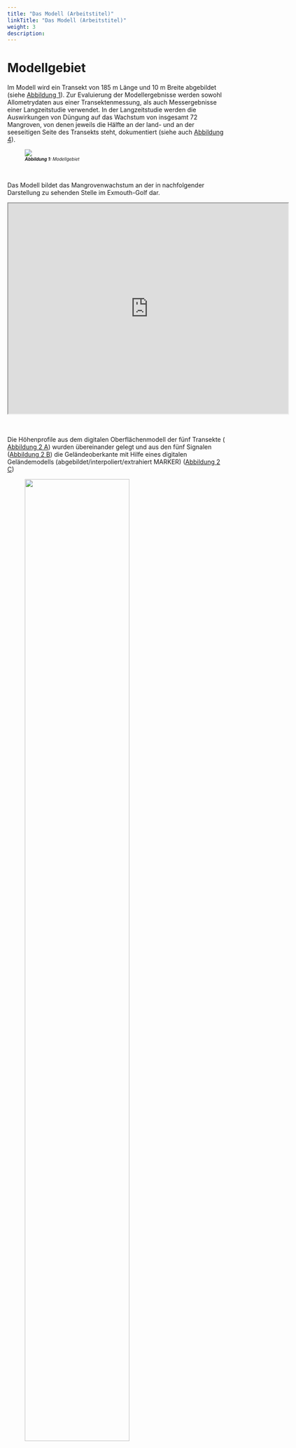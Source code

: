 ```yaml
---
title: "Das Modell (Arbeitstitel)"
linkTitle: "Das Modell (Arbeitstitel)"
weight: 3
description:
---
```


<head>
<style type="text/css">
<!--
#vis {
  border: 1px solid black;
}
#Rahmen {
        border-width: 0.1em; 
        border-style: solid;
        text-align:right;
}
-->
</style>
</head>





# Modellgebiet

Im Modell wird ein Transekt von 185 m Länge und 10 m Breite abgebildet (siehe <a href="/de/docs/beispielmodell_exmouth_gulf/ergebnisse/#Abbildung_1">Abbildung 1</a>).
Zur Evaluierung der Modellergebnisse werden sowohl Allometrydaten aus einer Transektenmessung, als auch Messergebnisse einer Langzeitstudie verwendet. In der Langzeitstudie werden die Auswirkungen von Düngung auf das Wachstum von insgesamt 72 Mangroven, von denen jeweils die Hälfte an der land- und an der seeseitigen Seite des Transekts steht, dokumentiert (siehe auch <a href="/de/docs/beispielmodell_exmouth_gulf/ergebnisse/#Abbildung_4">Abbildung 4</a>).

<figure>
<a name="Abbildung_1"></a>
<img src="/pictures/exmouth_gulf/Transect_Sketch.png">
<figcaption><font size = "1"><i><b>Abbildung 1:</b> Modellgebiet</i></font></figcaption>
</figure><br>

Das Modell bildet das Mangrovenwachstum an der in nachfolgender Darstellung zu sehenden Stelle im Exmouth-Golf dar.

<iframe src="https://www.google.com/maps/d/embed?mid=1EiX5yyZGJgVSu7pueUi5_jK160ndg0tG" width="640" height="480"></iframe>

<br>
<br>
<br>

Die Höhenprofile aus dem digitalen Oberflächenmodell der fünf Transekte (<a href="/de/docs/beispielmodell_exmouth_gulf/ergebnisse/#Abbildung_2"> Abbildung 2 A</a>) wurden übereinander gelegt und aus den fünf Signalen (<a href="/de/docs/beispielmodell_exmouth_gulf/ergebnisse/#Abbildung_2">Abbildung 2 B</a>) die Geländeoberkante mit Hilfe eines digitalen Geländemodells (abgebildet/interpoliert/extrahiert MARKER) (<a href="/de/docs/beispielmodell_exmouth_gulf/ergebnisse/#Abbildung_2">Abbildung 2 C</a>)

<figure>
<a name="Abbildung_2"></a>
<img src="/pictures/exmouth_gulf/dem.png" style="width:75%">
<figcaption><font size = "1"><i><b>Abbildung 2:</b> MARKER</i></font></figcaption>
</figure><br>

MARKER
Soll diese Abbildung hier auch mit rein, oder wird das dann zu viel?

<figure>
<a name="Abbildung_2"></a>
<img src="/pictures/exmouth_gulf/dgm.png" style="width:75%">
<figcaption><font size = "1"><i><b>Abbildung 2:</b> MARKER</i></font></figcaption>
</figure><br>

MARKER

# Modellierung (Arbeitstitel)

## Modellvarianten

Das Mangrovenwachstum wurde mit Hilfe von drei verschiedenen Modellen simuliert (siehe auch <a href="/de/docs/beispielmodell_exmouth_gulf/ergebnisse/#Tabelle_1">Tabelle 1</a>). 

Im Modell <b>"Model Without Feedback"</b> werden die dynamischen Veränderungen der abiotischen Einflüsse (Gezeiten, Grundwasserneubildung und Salzgehalt des Meerwassers (!!!!!!nicht dynamisch abgedildet, oder?) über entsprechende Randbedinungen berücksichtigt. Der Einfluss der Pflanzenwasserentnahme auf den Salzgehalts des Porenwassers wurde nicht abgebildet.

Das Modell <b>"Model Without Tide"</b> berücksichtigt die Auswirkungen der Pflanzenwasserentnahme auf den Salzgehalt des Porenwassers und alle abiotischen Einflüsse des ersten Modells - mit Außnahme der Gezeiten.

Die dritte Modellvariante (<b>"Full Model"</b>) bildet schließlich sowohl die Dynamik der Gezeiten als auch die Kopplung der Pflanzenwasserentnahme und des Porenwassers ab.

Nachfolgende <a href="/de/docs/beispielmodell_exmouth_gulf/ergebnisse/#Tabelle_1">Tabelle 1</a> fasst die Spezifikationen der drei Modellvarianten zusammen.

<figure>
<figcaption align="top"><font size = "1"><i><b>Tabelle 1:</b> Modellvarianten</i></font></figcaption>
<a name="Tabelle_1"></a>
<table border="1" rules="all" width="100%">
 <tr>
  <td  width="27%" style="text-align: center; vertical-align: middle;" style="display:none;">
  </td>
  <td width="23%" style="text-align: center; vertical-align: middle;">
   Gezeiten
  </td>
  <td width="26%" style="text-align: center; vertical-align: middle;">
   Kopplung Pflanzenwasserhaushalt und Porenwasser
  </td>
  <td width="23%" style="text-align: center; vertical-align: middle;">
   Sonstige abiotische Faktoren
  </td>
 </tr>
 <tr>
  <td width="27%" style="text-align: center; vertical-align: middle;">
   Model Without Feedback
  </td>
  <td width="23%" style="text-align: center; vertical-align: middle;">
    <font color="green" size="5"> <b> &#10004; </b> </font>
  </td>
  <td width="26%" style="text-align: center; vertical-align: middle;">
    <font color="red" size="5"> <b> &#10008; </b> </font>
  </td>
  <td width="23%" style="text-align: center; vertical-align: middle;">
    <font color="green" size="5"> <b> &#10004; </b> </font>
  </td>
 </tr>
 <tr>
  <td width="27%" style="text-align: center; vertical-align: middle;">
   Model Without Tide
  </td>
  <td width="23%" style="text-align: center; vertical-align: middle;">
    <font color="red" size="5"> <b> &#10008; </b> </font>
  </td>
  <td width="26%" style="text-align: center; vertical-align: middle;">
    <font color="green" size="5"> <b> &#10004; </b> </font>
  </td>
  <td width="23%" style="text-align: center; vertical-align: middle;">
    <font color="green" size="5"> <b> &#10004; </b> </font>
 </tr>
 <tr>
  <td width="27%" style="text-align: center; vertical-align: middle;">
   Full Model
  </td>
  <td width="23%" style="text-align: center; vertical-align: middle;">
    <font color="green" size="5"> <b> &#10004; </b> </font>
  </td>
  <td width="26%" style="text-align: center; vertical-align: middle;">
    <font color="green" size="5"> <b> &#10004; </b> </font>
  </td>
  <td width="23%" style="text-align: center; vertical-align: middle;">
    <font color="green" size="5"> <b> &#10004; </b> </font>
  </td>
 </tr>
</table>
</figure>
<br>

## Diskretisierung 

### Grundwassermodell

Das Grundwassermodell bildet den Untergrund mit einem Gitter der Ausmaße 10 m x 230 m x 3 m auf fünf FEM-Layern mit 5880 Zellen ab. Nachfolgende <a href="/de/docs/beispielmodell_exmouth_gulf/ergebnisse/#Abbildung_2">Abbildung 2</a> zeigt die räumliche Diskretisierung aus seeseitiger Perspektive.

<figure>
<a name="Abbildung_2"></a>
<img src="/pictures/exmouth_gulf/dis.png">
<figcaption><font size = "1"><i><b>Abbildung 2:</b> Räumliche Diskretisierung des Grundwassermodells</i></font></figcaption>
</figure><p>

Die Mangroven entnehmen dem Untergrund Bodenwasser aus einer Tiefe von 40 cm bis 80 cm unter der Geländeoberkante. <a href="/de/docs/beispielmodell_exmouth_gulf/ergebnisse/#Abbildung_3">Abbildung 3</a> zeigt das Modellgebiet (Grau) und den Bereich der Wasserentnahme durch die Mangroven (Blau). Zu beachten ist die 50-fache Skalierung in z-Richtung. 

<figure>
<a name="Abbildung_3"></a>
<img src="/pictures/exmouth_gulf/model_area_legend.png">
<figcaption><font size = "1"><i><b>Abbildung 3:</b> Bereich der Wasserentnahme durch Mangroven</i></font></figcaption>
</figure><p>

Zeitlich diskretisiert wird das Grundwassermodell mit einer Zeitschrittlänge von einer Stunde. Der Tidenhub als dynamische Randbedingung wird mit der Zeitreihe der Jahre 1991 bis 1993, die über die gesamte Modelllaufzeit immer wieder wiederholt wird, abgebildet.

### Baumwachstumsmodell

Da jede Mangrove als einzelnes Individuum abgebildet wird findet eine räumliche Diskretisierung im eigentlichen Sinne nicht statt. Zeitlich wird das Baumwachstumsmodell mit einer Zeitschrittlänge von einem halben Jahr (1 a = 365.25 d) diskretisiert.

## Randbedingungen

### Grundwassermodell




## Parametrisierung

In den nachfolgenden Tabellen finden sich die Parametrisierungen des Untergrunds (siehe <a href="/de/docs/beispielmodell_exmouth_gulf/ergebnisse/#Tabelle_2">Tabelle 2</a>) und der Mangroven (siehe <a href="/de/docs/beispielmodell_exmouth_gulf/ergebnisse/#Tabelle_3">Tabelle 3</a>), globale Gewichtungsfaktoren (siehe <a href="/de/docs/beispielmodell_exmouth_gulf/ergebnisse/#Tabelle_4">Tabelle 4</a>) sowie die Anfangswerte der Geoemtrieen der Mangrovensetzlinge (siehe <a href="/de/docs/beispielmodell_exmouth_gulf/ergebnisse/#Tabelle_5">Tabelle 5</a>).

### Untergrund

<table>
<tablecaption align="top"><font size = "1"><i><b>Tabelle 2:</b> Parametrisierung des Untergrunds</i></font></tablecaption>
<a name="Tabelle_2"></a>
<thead>
<tr class="header">
<th style="text-align: left;">Symbol</th>
<th style="text-align: left;">Parametername</th>
<th style="text-align: left;">Wert</th>
</tr>
</thead>
<tbody>
<tr class="odd">
<td style="text-align: left;"><span class="math inline"><em>D</em><sub><em>m</em></sub></span></td>
<td style="text-align: left;">molekularer Diffusionskoeffizient</td>
<td style="text-align: left;">1 × 10<sup>-9</sup> m<sup>2</sup>/s</td>
</tr>
<tr class="even">
<td style="text-align: left;"><span class="math inline"><em>β</em><sub><em>T</em></sub></span></td>
<td style="text-align: left;">transversale Dispersivität</td>
<td style="text-align: left;">0.5 m</td>
</tr>
<tr class="odd">
<td style="text-align: left;"><span class="math inline"><em>β</em><sub><em>L</em></sub></span></td>
<td style="text-align: left;">longitudinale Dispersivität</td>
<td style="text-align: left;">1 m</td>
</tr>
<tr class="even">
<td style="text-align: left;"><span class="math inline"><em>ρ</em></span></td>
<td style="text-align: left;">Dichte von Wasser</td>
<td style="text-align: left;">1 × 10<sup>3</sup> kg/m<sup>3</sup></td>
</tr>
<tr class="odd">
<td style="text-align: left;"><span class="math inline"><em>μ</em></span></td>
<td style="text-align: left;">dynamische Viskosität</td>
<td style="text-align: left;">1 × 10<sup>-3</sup> Pas</td>
</tr>
<tr class="even">
<td style="text-align: left;"><span class="math inline"><em>κ</em></span></td>
<td style="text-align: left;">intrinsische Permeabilität</td>
<td style="text-align: left;">5 × 10<sup>-11</sup> m<sup>2</sup></td>
</tr>
<tr class="odd">
<td style="text-align: left;"><span class="math inline"><em>Φ</em></span></td>
<td style="text-align: left;">Porosität des Untergrunds</td>
<td style="text-align: left;"><span class="math inline">0.5</span></td>
</tr>
</tbody>
</table>

<!--english version

<table>
<thead>
<tr class="header">
<th style="text-align: left;">Symbol</th>
<th style="text-align: left;">Parameter Name</th>
<th style="text-align: left;">Value</th>
</tr>
</thead>
<tbody>
<tr class="odd">
<td style="text-align: left;"><span class="math inline"><em>D</em><sub><em>m</em></sub></span></td>
<td style="text-align: left;">Molecular diffusion coefficient</td>
<td style="text-align: left;">1 × 10<sup>-9</sup> m<sup>2</sup>/s</td>
</tr>
<tr class="even">
<td style="text-align: left;"><span class="math inline"><em>β</em><sub><em>T</em></sub></span></td>
<td style="text-align: left;">Transversal dispersivity</td>
<td style="text-align: left;">0.5 m</td>
</tr>
<tr class="odd">
<td style="text-align: left;"><span class="math inline"><em>β</em><sub><em>L</em></sub></span></td>
<td style="text-align: left;">Longitudinal dispersivity</td>
<td style="text-align: left;">1 m</td>
</tr>
<tr class="even">
<td style="text-align: left;"><span class="math inline"><em>ρ</em></span></td>
<td style="text-align: left;">Water density</td>
<td style="text-align: left;">1 × 10<sup>3</sup> kg/m<sup>3</sup></td>
</tr>
<tr class="odd">
<td style="text-align: left;"><span class="math inline"><em>μ</em></span></td>
<td style="text-align: left;">Dynamic Viscosity</td>
<td style="text-align: left;">1 × 10<sup>-3</sup> Pas</td>
</tr>
<tr class="even">
<td style="text-align: left;"><span class="math inline"><em>κ</em></span></td>
<td style="text-align: left;">Intrinsic permeability</td>
<td style="text-align: left;">5 × 10<sup>-11</sup> m<sup>2</sup></td>
</tr>
<tr class="odd">
<td style="text-align: left;"><span class="math inline"><em>Φ</em></span></td>
<td style="text-align: left;">Soil porosity</td>
<td style="text-align: left;"><span class="math inline">0.5</span></td>
</tr>
</tbody>
</table>


-->

### Botanik

#### Wasserhaushalt der Mangroven


<table>
<tablecaption align="top"><font size = "1"><i><b>Tabelle 3:</b> Parametrisierung der biotischen Faktoren</i></font></tablecaption>
<a name="Tabelle_3"></a>
<thead>
<tr class="header">
<th style="text-align: left;">Symbol</th>
<th style="text-align: left;">Parametername</th>
<th style="text-align: left;">Wert</th>
</tr>
</thead>
<tbody>
<tr class="odd">
<td style="text-align: left;"><span class="math inline"><em>D</em><sub><em>m</em></sub></span></td>
<td style="text-align: left;">Wasserpotential der Mangroven</td>
<td style="text-align: left;">8.15 × 10<sup>6</sup> kg/s<sup>2</sup>/m</td>
</tr>
<tr class="even">
<td style="text-align: left;"><span class="math inline"><em>k</em><sub><em>f</em></sub></span></td>
<td style="text-align: left;">Xylem-Leitfähigkeit</td>
<td style="text-align: left;">1.04 × 10<sup>-10</sup> kg/s/m<sup>2</sup></td>
</tr>
<tr class="odd">
<td style="text-align: left;"><span class="math inline"><em>L</em><sub><em>p</em></sub> ⋅ <em>k</em><sub><em>g</em><em>e</em><em>o</em></sub></span></td>
<td style="text-align: left;">Feine Wurzelpermeabilität  ⋅  Skalierungsfaktor</td>
<td style="text-align: left;">1.32 × 10<sup>-11</sup> kg/s/m<sup>4</sup></td>
</tr>
<tr class="even">
<td style="text-align: left;"><span class="math inline"><em>k</em><sub><em>m</em></sub></span></td>
<td style="text-align: left;">Maintenance cost per biomass</td>
<td style="text-align: left;">1.4 × 10<sup>-6</sup> kg/s/m<sup>3</sup></td>
</tr>
<tr class="odd">
<td style="text-align: left;"><span class="math inline"><em>k</em><sub><em>g</em><em>r</em><em>o</em><em>w</em><em>t</em><em>h</em></sub></span></td>
<td style="text-align: left;">Skalierungsfaktor der Wachstumsgeschwindigkeit</td>
<td style="text-align: left;">2.5 × 10<sup>-3</sup></td>
</tr>
</tbody>
</table>

#### Globale Gewichtungsfaktoren

<table>
<tablecaption align="top"><font size = "1"><i><b>Tabelle 4:</b> Globale Gewichtungsfaktoren</i></font></tablecaption>
<a name="Tabelle_4"></a>
<thead>
<tr class="header">
<th style="text-align: left;">Symbol</th>
<th style="text-align: left;">Gewichtungsfaktor</th>
<th style="text-align: left;">Wert</th>
</tr>
</thead>
<tbody>
<tr class="odd">
<td style="text-align: left;"><span class="math inline"><em>C</em><sub><em>S</em></sub></span></td>
<td style="text-align: left;">Sonnenstrahlung</td>
<td style="text-align: left;">5 × 10<sup>-8</sup> kg/s/m<sup>2</sup></td>
</tr>
<tr class="even">
<td style="text-align: left;"><span class="math inline"><em>σ</em></span></td>
<td style="text-align: left;">erste Steigung der Sigmoidfunktion</td>
<td style="text-align: left;">1.5 × 10<sup>-2</sup> </td>
</tr>
<tr class="odd">
<td style="text-align: left;"><span class="math inline"><em>σ</em><sub><em>h</em></sub></span></td>
<td style="text-align: left;">zweite Steigung der Sigmoidfunktion</td>
<td style="text-align: left;">5 × 10<sup>-2</td>
</tr>
<tr class="even">
<td style="text-align: left;"><span class="math inline"><em>ω</em><sub><em>h</em></sub></span></td>
<td style="text-align: left;">Skalierungsfaktor für Baumhöhenwachstum</td>
<td style="text-align: left;">0.5</td>
</tr>
</tr>
</tbody>
</table>

#### Anfangswerte der geometrischen Kennwerte für Mangrovensetzlinge

<table>
<tablecaption align="top"><font size = "1"><i><b>Tabelle 5:</b> Anfangswerte der geometischen Kennwerte der Mangrovensetzlinge</i></font></tablecaption>
<a name="Tabelle_5"></a>
<thead>
<tr class="header">
<th style="text-align: left;">Symbol</th>
<th style="text-align: left;">Geometrische Abmessung</th>
<th style="text-align: left;">Wert</th>
</tr>
</thead>
<tbody>
<tr class="odd">
<td style="text-align: left;"><span class="math inline"><em>r</em><sub><em>R</em></sub></span></td>
<td style="text-align: left;">Wurzelradius</td>
<td style="text-align: left;">0.26 m</td>
</tr>
<tr class="even">
<td style="text-align: left;"><span class="math inline"><em>r</em><sub><em>C</em></sub></span></td>
<td style="text-align: left;">Kronenradius</td>
<td style="text-align: left;">0.2 m</td>
</tr>
<tr class="odd">
<td style="text-align: left;"><span class="math inline"><em>r</em><sub><em>S</em></sub></span></td>
<td style="text-align: left;">Stammradius</td>
<td style="text-align: left;">0.005 m</td>
</tr>
<tr class="even">
<td style="text-align: left;"><span class="math inline"><em>h</em><sub><em>R</em></sub></span></td>
<td style="text-align: left;">Wurzeltiefe</td>
<td style="text-align: left;">0.004 m</td>
</tr>
<tr class="odd">
<td style="text-align: left;"><span class="math inline"><em>h</em><sub><em>C</em></sub></span></td>
<td style="text-align: left;">Kronenhöhe</td>
<td style="text-align: left;">0.004 m</td>
</tr>
<tr class="even">
<td style="text-align: left;"><span class="math inline"><em>h</em><sub><em>S</em></sub></span></td>
<td style="text-align: left;">Stammhöhe</td>
<td style="text-align: left;">0.015 m</td>
</tr>
</tbody>
</table>


<!--english version

<table>
<thead>
<tr class="header">
<th style="text-align: left;">Symbol</th>
<th style="text-align: left;">Species parameter</th>
<th style="text-align: left;">Value</th>
</tr>
</thead>
<tbody>
<tr class="odd">
<td style="text-align: left;"><span class="math inline"><em>D</em><sub><em>m</em></sub></span></td>
<td style="text-align: left;">Leaf water potential</td>
<td style="text-align: left;">8.15 × 10<sup>6</sup> kg/s<sup>2</sup>/m</td>
</tr>
<tr class="even">
<td style="text-align: left;"><span class="math inline"><em>k</em><sub><em>f</em></sub></span></td>
<td style="text-align: left;">Xylem conductivity</td>
<td style="text-align: left;">1.04e-10 kg/s/m<sup>2</sup></td>
</tr>
<tr class="odd">
<td style="text-align: left;"><span class="math inline"><em>L</em><sub><em>p</em></sub> ⋅ <em>k</em><sub><em>g</em><em>e</em><em>o</em></sub></span></td>
<td style="text-align: left;">Fine root permeability <span class="math inline">⋅</span> scaling factor</td>
<td style="text-align: left;">1.32e-11 kg/s/m<sup>4</sup></td>
</tr>
<tr class="even">
<td style="text-align: left;"><span class="math inline"><em>k</em><sub><em>m</em></sub></span></td>
<td style="text-align: left;">Maintenance cost per biomass</td>
<td style="text-align: left;">1.4e-6 kg/s/m<sup>3</sup></td>
</tr>
<tr class="odd">
<td style="text-align: left;"><span class="math inline"><em>k</em><sub><em>g</em><em>r</em><em>o</em><em>w</em><em>t</em><em>h</em></sub></span></td>
<td style="text-align: left;">Growth speed scaling</td>
<td style="text-align: left;">2.5e-3</td>
</tr>
<tr class="even">
<td style="text-align: left;"></td>
<td style="text-align: left;"></td>
<td style="text-align: left;"></td>
</tr>
<tr class="odd">
<td style="text-align: left;">Symbol</td>
<td style="text-align: left;">Global weighting factor</td>
<td style="text-align: left;">Value</td>
</tr>
<tr class="even">
<td style="text-align: left;"><span class="math inline"><em>C</em><sub><em>S</em></sub></span></td>
<td style="text-align: left;">Solar resource inputs</td>
<td style="text-align: left;">5e-8 kg/s/m<sup>2</sup></td>
</tr>
<tr class="odd">
<td style="text-align: left;"><span class="math inline"><em>σ</em></span></td>
<td style="text-align: left;">First sigmoidal slope</td>
<td style="text-align: left;">1.5e-2</td>
</tr>
<tr class="even">
<td style="text-align: left;"><span class="math inline"><em>σ</em><sub><em>h</em></sub></span></td>
<td style="text-align: left;">Second sigmoidal slope</td>
<td style="text-align: left;">5e-2</td>
</tr>
<tr class="odd">
<td style="text-align: left;"><span class="math inline"><em>ω</em><sub><em>h</em></sub></span></td>
<td style="text-align: left;">Heigth growth scaling factor</td>
<td style="text-align: left;">0.5</td>
</tr>
<tr class="even">
<td style="text-align: left;"></td>
<td style="text-align: left;"></td>
<td style="text-align: left;"></td>
</tr>
<tr class="odd">
<td style="text-align: left;">Symbol</td>
<td style="text-align: left;">Geometric measure</td>
<td style="text-align: left;">Value</td>
</tr>
<tr class="even">
<td style="text-align: left;"><span class="math inline"><em>r</em><sub><em>R</em></sub></span></td>
<td style="text-align: left;">Root radius</td>
<td style="text-align: left;">0.26 m</td>
</tr>
<tr class="odd">
<td style="text-align: left;"><span class="math inline"><em>r</em><sub><em>C</em></sub></span></td>
<td style="text-align: left;">Crown radius</td>
<td style="text-align: left;">0.2 m</td>
</tr>
<tr class="even">
<td style="text-align: left;"><span class="math inline"><em>r</em><sub><em>S</em></sub></span></td>
<td style="text-align: left;">Stem radius</td>
<td style="text-align: left;">0.005 m</td>
</tr>
<tr class="odd">
<td style="text-align: left;"><span class="math inline"><em>h</em><sub><em>R</em></sub></span></td>
<td style="text-align: left;">Root depth</td>
<td style="text-align: left;">0.004 m</td>
</tr>
<tr class="even">
<td style="text-align: left;"><span class="math inline"><em>h</em><sub><em>C</em></sub></span></td>
<td style="text-align: left;">Crown depth</td>
<td style="text-align: left;">0.004 m</td>
</tr>
<tr class="odd">
<td style="text-align: left;"><span class="math inline"><em>h</em><sub><em>S</em></sub></span></td>
<td style="text-align: left;">Stem heigth</td>
<td style="text-align: left;">0.015 m</td>
</tr>
</tbody>
</table>

-->

# Runtime [Arbeitstitel]

Um die Mangroven im Modellgebiet abzubilden, bedarf es der Herstellung einer stabilen Population, also dem Erreichen von quasi-stationären Verhältnissen. Hierzu werden zunächst 30 Mangroven zufällig im Modellgebiet als Setzlinge positioniert. In jedem Zeitschritt (Länge: halbes Jahr) kommen nun 30 neue Mangroven hinzu, die ebenfalls zufällig im Modellgebiet positioniert werden. Aufgrund des wettbewerbsbasierten Baumwachstumsmodells sterben diese neuen Mangroven mehr oder weniger schnell wieder ab. So ist die Wahrscheinlichkeit, dass eine junge Mangrove im Einzugsgebiet einer bereits älteren sehr schnell wieder stirbt sehr hoch. Ursächlich hierfür ist die überirdische Konkurenz betreffend vor allem das fehlende Sonnenlicht. Durch die Aufkonzentrierung des Salzgehalts, bedingt durch die Entnahme von Frischwasser der anderen Mangroven, entstehen im Porenwasser Salzfahnen. Diese sorgen für schlechtere Wachstumsbedingungen der sich im Abstrom befindenden (jungen) Mangroven. Unterschiedliche Mangrovenarten haben eine jeweils höhere oder niedrigere Toleranz gegenüber hohen Salzkonzentrationen. In diesem Projekt wurden in diesem Zusammenhang die beiden Arten Avicennia marina (<a href="https://www.biologie-seite.de/Biologie/Avicennia_marina">"graue Mangrove"</a>) und Rhizophora mangle (<a href="https://www.biologie-seite.de/Biologie/Rote_Mangrove">"rote Mangrove"</a>) genauer betrachtet.


# Ergebnisse

In diesem Projekt wurden mit Hilfe des pyMANGA-Modells zwei Prozesse genauer Betrachtet. Zum einen sollte die Entwicklung der typischen Strukturen in Mangrovenwäldern abgebildet werden, zum anderen sollte das Wachstumsverhalten der beiden Mangrovenarten unter verschiedenen Umweltbedingungen Untersucht werden. Im nachfolgenden werden die Ergebnisse des Projekts kurz zusammengefasst.

## Waldstruktur

Nachfolgende Visualisierung zeigt die dynamische Entwicklung der Mangrovenpopulation im Modellgebiet und die Entwicklung der Biomasse. Gut nachzuvollziehen ist hier bereits in den ersten 100 Zeitschritten die immer stabiler werdende Mangrovenpopulation. Es bilden sich relativ schnell Bereiche über die X-Länge des Transsekts aus, in denen große und somit Mangroven die sehr alt werden wachsen, und solche, in denen junge Mangroven schnell wieder sterben. Dadurch, dass in jedem Zeitschritt 30 neue Mangroven als Setzlinge in das Modell hinzukommen und die Nährstoffkonkurenz anfangs sehr gering ist wächst die Biomasse im Modell zunächst sehr stark an. Mit steigender Anzahl an Mangroven im Modellgebiet wird die Konkurenz zwischen den einzelnen Bäumen immer größer. Nach dem globalem Maximum der Biomasse fällt diese durch für einige Mangroven immer schlechter werdende Nährstoffbedingungen zunächst leicht ab. Nach einer gewissen Zeit stellt sich dann ein quasi-stationärer Zustand der Mangrovenpopulation ein. 


<figure id="vis">
<a name="Visualisierung_1"></a>
<form oninput="x.value=parseInt(a.value)" id="slider" >
<script type="text/javascript">
 /*<![CDATA[*/
  document.getElementById("slider").addEventListener("input", aktualisiere);
   function aktualisiere() {
	  var TS = (document.querySelector("output[name=x]")) ;
	  var a = '/pictures/exmouth_gulf/TS/ts_'+TS.value+'.png' ;
          document.getElementById("abb").setAttribute('src', a) ;
}
/*]]>*/
</script>
<img src='/pictures/exmouth_gulf/TS/ts_0.png' id="abb">
</br>
</br>
<p align="left">
<font size = "6">&nbsp;  Zeitschritt:&nbsp;&nbsp;&nbsp;&nbsp; </font>
  <input type="range" id="a" min="0" max="1650" step="50"> &nbsp;
<font size = "6">  <output name="x" for="a">0</output> </font>&nbsp;&nbsp;
</p>
</figure>
<figcaption><font size = "1"><i><b>Visualisierung 1:</b> Dynamische Entwicklung der Mangrovenpopulation über die Modellierungszeit</i></font></figcaption>
<p>


Im nachfolgenden Video wurde das Modellgebiet in zehn Sektoren unterteilt. Dargestellt wird die dynamische Entwicklung der Mangrovenpopulation und der Salzkonzentration im Bodenwasser sowie die Biomasse der Mangroven in den einzelnen Sektoren. Im Vergleich zur vorhergehenden Visualisierung ist in diesem Video eine Hauptursache der Ausbildung der typischen Waldstruktur zu erkennen, nämlich die Aufkonzentrierung des Salzgehalts im Bodenwasser in einem bestimmten Bereich. Die hohe Korrelation zwischen Salzkonzentration und Biomasse in den einzelnen Sektoren ist bereits ab Zeitschritt MARKER zu erkennen.

<br>
<br>


<iframe src="https://player.vimeo.com/video/481362688" width="640" height="360" frameborder="1" allow="autoplay; fullscreen" allowfullscreen></iframe>





<br>
<br>
<br>


Die Ergebnisse des "<b>Full Models</b>" stimmen mit den gemessenen Felddaten qualitativ überein (siehe <a href="/de/docs/beispielmodell_exmouth_gulf/ergebnisse/#Abbildung_4">Abbildung 4</a>). Dies trifft sowohl auf das Baumhöhenprofil (siehe <a href="/de/docs/beispielmodell_exmouth_gulf/ergebnisse/#Abbildung_4">Abbildung 4 A</a>) als auch auf das Profil des Salzgehalts des Porenwassers (siehe <a href="/de/docs/beispielmodell_exmouth_gulf/ergebnisse/#Abbildung_4">Abbildung 4 B</a>) in dem untersuchten Transekt zu. Insbesondere die Variation des Porenwassersalzgehalts konnte gut abgebildet werden (<a href="/de/docs/beispielmodell_exmouth_gulf/ergebnisse/#Abbildung_4">Abbildung 4 A</a>). Ein Vergleich der Ergebnisse des "Full Models" mit den Ergebnissen der beiden Modellvarianten "Model Without Feedback" und "Model Without Tide" zeigt eine deutlich schlechtere Wiedergabe der gemessenen Felddaten durch die beiden einfacheren Modelle (siehe <a href="/de/docs/beispielmodell_exmouth_gulf/ergebnisse/#Abbildung_4">Abbildung 4 C und 4 D</a>). 

<figure>
<a name="Abbildung_4"></a>
<img src="/pictures/exmouth_gulf/Figure_3.png">
<figcaption><font size = "1"><i><b>Abbildung 4:</b> Ergebnisse</i></font></figcaption>
</figure><p>

Die in der <a href="/de/docs/beispielmodell_exmouth_gulf/ergebnisse/#Abbildung_4">Abbildung 4</a> eingezeichneten "Treatment Averages" sind zwei Bereiche, in denen schon seit längerer Zeit die dort wachsenden Mangroven genauer untersucht werden. Ein Vergleich der Ergebnisse dieser Beobachtungen mit den Ergebnissen der Modellierung zeigt ebenfalls eine hohe Übereinstimmung.

Um die Auswirkungen der Berücksichtung der zeitlichen Dynamik der Gezeiten und der Pflanzenwasserentnahme auf den Salzgehalt im Porenwasser zu untersuchen, wurde diese mit folgender Formel normiert:

<figure>
<div align="center">
<img src="/pictures/exmouth_gulf/formel.png" width="50%">
</div>
</figure><p>

Diese relativen Auswirkungen sind in nachfolgender <a href="/de/docs/beispielmodell_exmouth_gulf/ergebnisse/#Abbildung_5">Abbildung 5</a> für die Baumhöhe und den Porenwassersalzgehalt abgebildet. Ein Wert von Null würde bedeuten, dass sich die Ergebnisse zwischen Full Model und dem jeweiligen vereinfachtem Modelltyp nicht unterscheiden. Je größer der Wert wird, umso höher ist die Abweichung.

<figure>
<a name="Abbildung_5"></a>
<img src="/pictures/exmouth_gulf/Figure_3_2.png">
<figcaption><font size = "1"><i><b>Abbildung 5:</b> Relative Auswirkung der Nichtberücksichtigung des Tidenhubs ("Model Wihtout Tide") und der Pflanzenwasserentnahme ("Model Without Feedback")</i></font></figcaption>
</figure><p>

Aufgrund der größeren Auswirkungen des Tidenhubs im seenahen Bereich kann das Modell "<b>Without Tide</b>" sowohl die Bäumhöhen als auch den Porenwassersalzgehalt hier nur mit reltiv großer Abweichung im Vergleich zum "<b>Full Model</b>" abbilden. Je weiter man sich aber in Richtung Festland bewergt, desto geringer werden die Wasserstandsschwankungen aufgrund der Gezeiten. Die Baumhöhen und Salzgehalte können in diesem Bereich (x > 75 m) mit geringeren relativen Abweichungen zum Full Model abgebildet werden.

Das Modell "<b>Without Feedback</b>" hat insbesondere im mittleren bis landseitigem Bereich (60 m < x < 165 m) des Transsekts Probleme, die Wachstumshöhe der Mangroven so abzubilden, wie es das "<b>Full Model</b>" macht. 

## Speziendominanz MARKER

Im vorangegangenem Abschnitt wurde gezeigt, dass pyMANGA mit der Berücksichtigung von Salzkonzentration im Bodenwasser und des Tidenhubs in der Lage ist, die für Mangrovenwälder typischen Waldstrukturen abzubilden. Mit Hilfe der umfangreichen Parametrisierungsmöglichkeiten des Baumwachstumsmodells (siehe hierzu auch MARKER) kann mit pyMANGA auch das Wachstum einzelner bestimmter Individuenarten untersucht werden. Verschiedene Mangrovenarten zum Beispiel weisen verschiedene Toleranzen gegenüber zu hohen Salzgehalten auf.


<figure>
<a name="Abbildung_5"></a>
<img src="/pictures/exmouth_gulf/Spezien_1.png">
<figcaption><font size = "1"><i><b>Abbildung 5:</b> Relative Auswirkung der Nichtberücksichtigung des Tidenhubs ("Model Wihtout Tide") und der Pflanzenwasserentnahme ("Model Without Feedback")</i></font></figcaption>
</figure><p>

<figure>
<a name="Abbildung_5"></a>
<img src="/pictures/exmouth_gulf/Spezien_2.png">
<figcaption><font size = "1"><i><b>Abbildung 5:</b> Relative Auswirkung der Nichtberücksichtigung des Tidenhubs ("Model Wihtout Tide") und der Pflanzenwasserentnahme ("Model Without Feedback")</i></font></figcaption>
</figure><p>

<figure>
<a name="Abbildung_5"></a>
<img src="/pictures/exmouth_gulf/Spezien_3.png">
<figcaption><font size = "1"><i><b>Abbildung 5:</b> Relative Auswirkung der Nichtberücksichtigung des Tidenhubs ("Model Wihtout Tide") und der Pflanzenwasserentnahme ("Model Without Feedback")</i></font></figcaption>
</figure><p>

 

MARKER

# Fazit

Mit Hilfe des "<b>Full Models</b>" konnte die für Mangrovenwälder typische Struktur abgebildet werden. Die gemessenen Felddaten und modellierten Werte liegen innerhalb der Variabilität der Feldbeobachtungen. MANGA ist hierzu auch ohne weitere Kalibrierung der pflanzenspezfischen Parameter in der Lage. Das "<b>Full Model</b>" konnten Bereiche im Modellgebiet erkenntlich gemacht werden, in denen entweder die Gezeiten oder die Vegetation die Struktureigenschaften maßgeblich beeinflusst. 

Aufgrund der Ergebnisse der Modellierung muss davon ausgegangen werden, dass eine korrekte Abbildung des Mangrovenwachstums mit MANGA nur unter Berücksichtigung des Tidenhubs und der Einflüsse der Wasserentnahme der Mangroven aus dem Untergrund möglich ist. Die durch die Pflanzenwasserentnahme verursachten Gradienten der Salzkonzentration im Grundwasser wirken sich signifikant auf die Wachstumsdynamik der Mangrovenpopulation aus.
